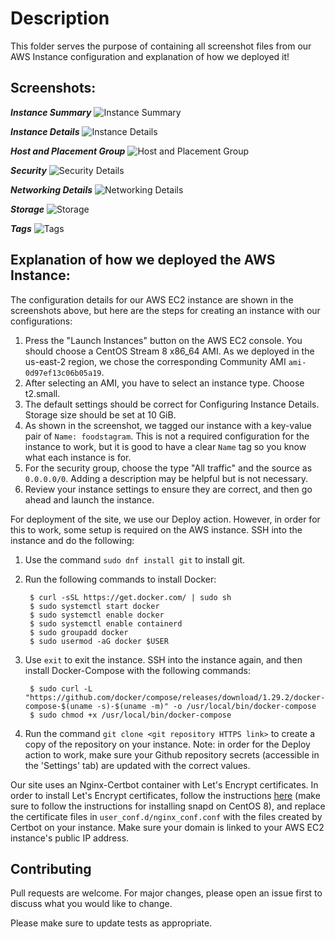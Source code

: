 # Description

This folder serves the purpose of containing all screenshot files from our AWS Instance configuration and explanation of how we deployed it!

## Screenshots:

***Instance Summary***
![Instance Summary](https://user-images.githubusercontent.com/63990614/130074561-d60a879b-c0e5-4289-958b-4cd18ad7dd36.jpg)

***Instance Details***
![Instance Details](https://user-images.githubusercontent.com/63990614/130074577-f3bdff45-e0f4-4191-a602-b350a80c90e6.jpg)

***Host and Placement Group***
![Host and Placement Group](https://user-images.githubusercontent.com/63990614/130074579-ae5904a7-d274-47aa-86ac-3b94657ef114.jpg)

***Security***
![Security Details](https://user-images.githubusercontent.com/63990614/130074582-bc73714e-e434-4403-ae11-117e171ba1f9.jpg)

***Networking Details***
![Networking Details](https://user-images.githubusercontent.com/63990614/130074584-c3dc42fb-a73a-44ab-bc75-04989e036d0b.jpg)

***Storage***
![Storage](https://user-images.githubusercontent.com/63990614/130074588-97d83905-c0af-42ff-83c4-070c4e0dccf1.jpg)

***Tags***
![Tags](https://user-images.githubusercontent.com/63990614/130074590-04532786-f349-41d8-91c0-6176decd3046.jpg)


## Explanation of how we deployed the AWS Instance:

The configuration details for our AWS EC2 instance are shown in the screenshots above, but here are the steps for creating an instance with our configurations: 
1. Press the "Launch Instances" button on the AWS EC2 console. You should choose a CentOS Stream 8 x86_64 AMI. As we deployed in the us-east-2 region, we chose the corresponding Community AMI `ami-0d97ef13c06b05a19`. 
2. After selecting an AMI, you have to select an instance type. Choose t2.small.
3. The default settings should be correct for Configuring Instance Details. Storage size should be set at 10 GiB. 
4. As shown in the screenshot, we tagged our instance with a key-value pair of `Name: foodstagram`. This is not a required configuration for the instance to work, but it is good to have a clear `Name` tag so you know what each instance is for. 
5. For the security group, choose the type "All traffic" and the source as `0.0.0.0/0`. Adding a description may be helpful but is not necessary. 
6. Review your instance settings to ensure they are correct, and then go ahead and launch the instance. 

For deployment of the site, we use our Deploy action. However, in order for this to work, some setup is required on the AWS instance. SSH into the instance and do the following: 
1. Use the command `sudo dnf install git` to install git. 
2. Run the following commands to install Docker: 

        $ curl -sSL https://get.docker.com/ | sudo sh
        $ sudo systemctl start docker
        $ sudo systemctl enable docker
        $ sudo systemctl enable containerd
        $ sudo groupadd docker
        $ sudo usermod -aG docker $USER

3. Use `exit` to exit the instance. SSH into the instance again, and then install Docker-Compose with the following commands: 

        $ sudo curl -L "https://github.com/docker/compose/releases/download/1.29.2/docker-compose-$(uname -s)-$(uname -m)" -o /usr/local/bin/docker-compose
        $ sudo chmod +x /usr/local/bin/docker-compose

4. Run the command `git clone <git repository HTTPS link>` to create a copy of the repository on your instance. 
Note: in order for the Deploy action to work, make sure your Github repository secrets (accessible in the 'Settings' tab) are updated with the correct values.

Our site uses an Nginx-Certbot container with Let's Encrypt certificates. In order to install Let's Encrypt certificates, follow the instructions [here](https://certbot.eff.org/lets-encrypt/centosrhel8-nginx) (make sure to follow the instructions for installing snapd on CentOS 8), and replace the certificate files in `user_conf.d/nginx_conf.conf` with the files created by Certbot on your instance. Make sure your domain is linked to your AWS EC2 instance's public IP address.  


## Contributing

Pull requests are welcome. For major changes, please open an issue first to discuss what you would like to change.

Please make sure to update tests as appropriate.
